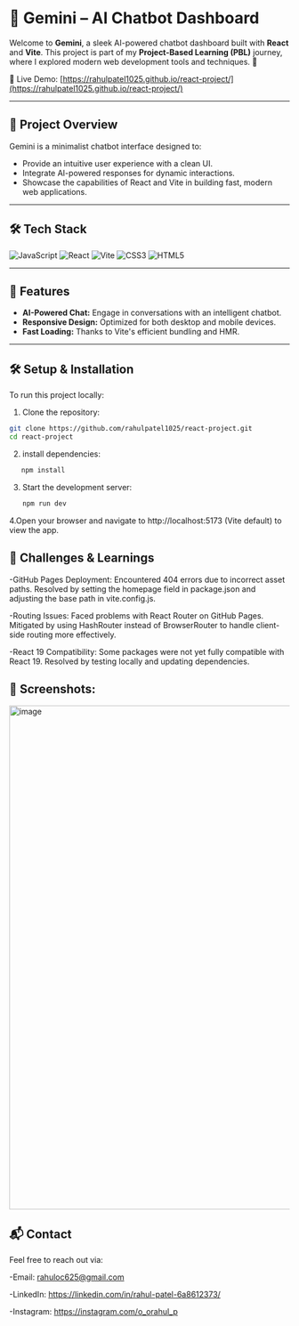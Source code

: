 # 🧠 Gemini – AI Chatbot Dashboard

Welcome to **Gemini**, a sleek AI-powered chatbot dashboard built with **React** and **Vite**. This project is part of my **Project-Based Learning (PBL)** journey, where I explored modern web development tools and techniques. 🚀

🔗 Live Demo: [https://rahulpatel1025.github.io/react-project/](https://rahulpatel1025.github.io/react-project/)

---

## 🧩 Project Overview

Gemini is a minimalist chatbot interface designed to:

- Provide an intuitive user experience with a clean UI.
- Integrate AI-powered responses for dynamic interactions.
- Showcase the capabilities of React and Vite in building fast, modern web applications.

---

## 🛠️ Tech Stack

![JavaScript](https://img.shields.io/badge/javascript-%23323330.svg?style=for-the-badge&logo=javascript&logoColor=%23F7DF1E) 
![React](https://img.shields.io/badge/react-%2320232a.svg?style=for-the-badge&logo=react&logoColor=%2361DAFB) 
![Vite](https://img.shields.io/badge/vite-%236646FF.svg?style=for-the-badge&logo=vite&logoColor=white) 
![CSS3](https://img.shields.io/badge/css3-%231572B6.svg?style=for-the-badge&logo=css3&logoColor=white) 
![HTML5](https://img.shields.io/badge/html5-%23E34F26.svg?style=for-the-badge&logo=html5&logoColor=white)

---

## 🚀 Features

- **AI-Powered Chat:** Engage in conversations with an intelligent chatbot.
- **Responsive Design:** Optimized for both desktop and mobile devices.
- **Fast Loading:** Thanks to Vite's efficient bundling and HMR.

---

## 🛠️ Setup & Installation

To run this project locally:

1. Clone the repository:

```bash
git clone https://github.com/rahulpatel1025/react-project.git
cd react-project
```
2. install dependencies:
``` bash
   npm install
```
3. Start the development server:
   ```bash
   npm run dev
   ```
4.Open your browser and navigate to http://localhost:5173 (Vite default) to view the app.

## 🚧 Challenges & Learnings
-GitHub Pages Deployment: Encountered 404 errors due to incorrect asset paths. Resolved by setting the homepage field in package.json and adjusting the base path in vite.config.js.

-Routing Issues: Faced problems with React Router on GitHub Pages. Mitigated by using HashRouter instead of BrowserRouter to handle client-side routing more effectively.

-React 19 Compatibility: Some packages were not yet fully compatible with React 19. Resolved by testing locally and updating dependencies.

## 📸 Screenshots:
<img width="1917" height="906" alt="image" src="https://github.com/user-attachments/assets/cf9a26d3-9eee-4823-9927-337c4a5c384c" />

## 📬 Contact

Feel free to reach out via:

-Email: rahuloc625@gmail.com

-LinkedIn: https://linkedin.com/in/rahul-patel-6a8612373/

-Instagram: https://instagram.com/o_orahul_p

